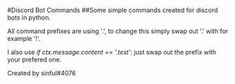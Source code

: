 #Discord Bot Commands
##Some simple commands created for discord bots in python.

All command prefixes are using '.', to change this simply swap out '.' with for example '!'.


I also use *if ctx.message.content == '.test':* just swap out the prefix with your prefered one.

Created by sinful#4076

